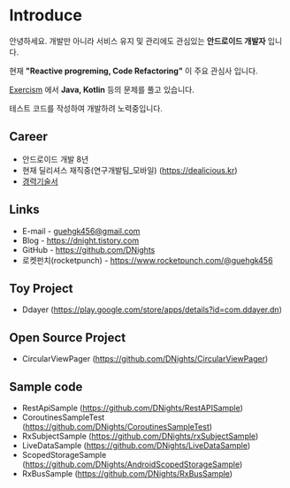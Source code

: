 # Introduce
안녕하세요. 개발만 아니라 서비스 유지 및 관리에도 관심있는 __안드로이드 개발자__ 입니다.

현재 __"Reactive progreming, Code Refactoring"__ 이 주요 관심사 입니다.

[Exercism](https://exercism.io) 에서 __Java, Kotlin__ 등의 문제를 풀고 있습니다.

테스트 코드를 작성하여 개발하려 노력중입니다.

## Career
- 안드로이드 개발 8년
- 현재 딜리셔스 재직중(연구개발팀_모바일) (https://dealicious.kr)
- [경력기술서](https://github.com/DNights/Introduce/blob/master/Career.md)

## Links
- E-mail - guehgk456@gmail.com
- Blog - https://dnight.tistory.com
- GitHub - https://github.com/DNights
- 로켓펀치(rocketpunch) - https://www.rocketpunch.com/@guehgk456

## Toy Project
- Ddayer (https://play.google.com/store/apps/details?id=com.ddayer.dn)

## Open Source Project
- CircularViewPager (https://github.com/DNights/CircularViewPager)

## Sample code
- RestApiSample (https://github.com/DNights/RestAPISample)
- CoroutinesSampleTest (https://github.com/DNights/CoroutinesSampleTest)
- RxSubjectSample (https://github.com/DNights/rxSubjectSample)
- LiveDataSample (https://github.com/DNights/LiveDataSample)
- ScopedStorageSample (https://github.com/DNights/AndroidScopedStorageSample)
- RxBusSample (https://github.com/DNights/RxBusSample)
